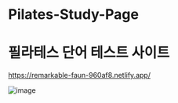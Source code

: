 # Pilates-Study-Page

# 필라테스 단어 테스트 사이트

https://remarkable-faun-960af8.netlify.app/

![image](https://github.com/Jeonghwan-Choi/Pilates-Study-Page/assets/88718763/c4ad29e1-e14f-48b4-9d3e-9dada0f21290)
